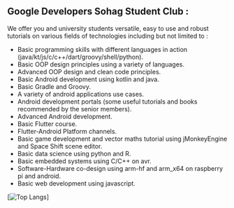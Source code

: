 ## Google Developers Sohag Student Club : 

We offer you and university students versatile, easy to use and robust tutorials on various fields of technologies including but not limited to : 
- Basic programming skills with different languages in action (java/kt/js/c/c++/dart/groovy/shell/python).
- Basic OOP design principles using a variety of languages.
- Advanced OOP design and clean code principles.
- Basic Android development using kotlin and java.
- Basic Gradle and Groovy.
- A variety of android applications use cases.
- Android development portals (some useful tutorials and books recommended by the senior members).
- Advanced Android development.
- Basic Flutter course.
- Flutter-Android Platform channels.
- Basic game development and vector maths tutorial using jMonkeyEngine and Space Shift scene editor.
- Basic data science using python and R.
- Basic embedded systems using C/C++ on avr.
- Software-Hardware co-design using arm-hf and arm_x64 on raspberry pi and android.
- Basic web development using javascript.

[![Top Langs](https://github-readme-stats.vercel.app/api/top-langs/?username=Google-Developers-Sohag&layout=compact)]
